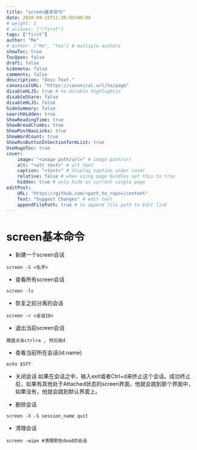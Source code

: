 ```yaml
---
title: "screen基本命令"
date: 2020-09-15T11:30:03+00:00
# weight: 1
# aliases: ["/first"]
tags: ["first"]
author: "Me"
# author: ["Me", "You"] # multiple authors
showToc: true
TocOpen: false
draft: false
hidemeta: false
comments: false
description: "Desc Text."
canonicalURL: "https://canonical.url/to/page"
disableHLJS: true # to disable highlightjs
disableShare: false
disableHLJS: false
hideSummary: false
searchHidden: true
ShowReadingTime: true
ShowBreadCrumbs: true
ShowPostNavLinks: true
ShowWordCount: true
ShowRssButtonInSectionTermList: true
UseHugoToc: true
cover:
    image: "<image path/url>" # image path/url
    alt: "<alt text>" # alt text
    caption: "<text>" # display caption under cover
    relative: false # when using page bundles set this to true
    hidden: true # only hide on current single page
editPost:
    URL: "https://github.com/<path_to_repo>/content"
    Text: "Suggest Changes" # edit text
    appendFilePath: true # to append file path to Edit link
---
```


# screen基本命令
- 新建一个screen会话
```
screen -S <名字>
```

- 查看所有screen会话
```
screen -ls
```

- 恢复之前分离的会话
```
screen -r <会话ID>
```

- 退出当前screen会话
```
键盘点击ctrl+a , 然后按d
```

- 查看当前所在会话(id.name)
```
echo $STY
```

- 关闭会话
如果在会话之中，输入exit或者Ctrl+d来终止这个会话。成功终止后，如果有其他处于Attached状态的screen界面，他就会跳到那个界面中，如果没有，他就会跳到默认界面上。

- 删除会话
```
screen -X -S session_name quit
```

- 清理会话
```
screen -wipe #清理那些dead的会话
```
